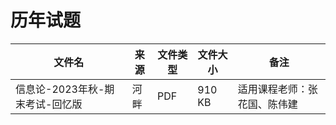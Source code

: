 # 历年试题

文件名|来源 | 文件类型|文件大小|备注
---|--|------|-------|---
信息论-2023年秋-期末考试-回忆版|河畔|PDF|910 KB|适用课程老师：张花国、陈伟建
